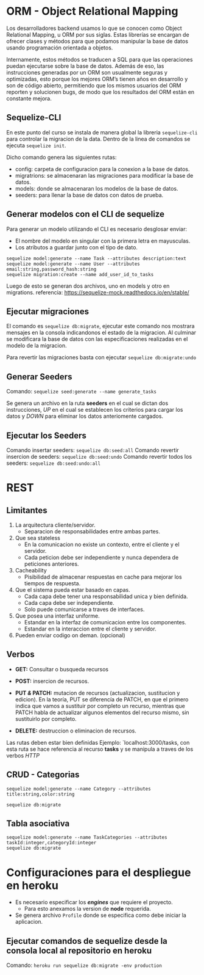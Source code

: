 # ORM - Object Relational Mapping
Los desarrolladores backend usamos lo que se conocen como Object Relational Mapping, u ORM por sus siglas. Estas librerías se encargan de ofrecer clases y métodos para que podamos manipular la base de datos usando programación orientada a objetos.

Internamente, estos métodos se traducen a SQL para que las operaciones puedan ejecutarse sobre la base de datos. Además de eso, las instrucciones generadas por un ORM son usualmente seguras y optimizadas, esto porque los mejores ORM’s tienen años en desarrollo y son de código abierto, permitiendo que los mismos usuarios del ORM reporten y solucionen bugs, de modo que los resultados del ORM están en constante mejora.

## Sequelize-CLI
En este punto del curso se instala de manera global la libreria `sequelize-cli` para controlar la migracion de la data. Dentro de la linea de comandos se ejecuta `sequelize init`.

Dicho comando genera las siguientes rutas:
+ config: carpeta de configuracion para la conexion a la base de datos.
+ migratrions: se almacenaran las migraciones para modificar la base de datos.
+ models: donde se almacenaran los modelos de la base de datos.
+ seeders: para llenar la base de datos con datos de prueba.

## Generar modelos con el CLI de sequelize
Para generar un modelo utilizando el CLI es necesario desglosar enviar:
+ El nombre del modelo en singular con la primera letra en mayusculas.
+ Los atributos a guardar junto con el tipo de dato.

``` 
sequelize model:generate --name Task --attributes description:text
sequelize model:generate --name User --attributes email:string,password_hash:string
sequelize migration:create --name add_user_id_to_tasks
```
Luego de esto se generan dos archivos, uno en models y otro en migrations.
referencia: https://sequelize-mock.readthedocs.io/en/stable/

## Ejecutar migraciones
El comando es `sequelize db:migrate`, ejecutar este comando nos mostrara mensajes en la consola indicandonos el estado de la migracion. Al culminar se modificara la base de datos con las especificaciones realizadas en el modelo de la migracion.

Para revertir las migraciones basta con ejecutar `sequelize db:migrate:undo`

## Generar Seeders
Comando: `sequelize seed:generate --name generate_tasks`

Se genera un archivo en la ruta **seeders** en el cual se dictan dos instrucciones, _UP_ en el cual se establecen los criterios para cargar los datos y _DOWN_ para eliminar los datos anteriomente cargados.

## Ejecutar los Seeders
Comando insertar seeders: `sequelize db:seed:all`
Comando revertir insercion de seeders: `sequelize db:seed:undo`
Comando revertir todos los seeders: `sequelize db:seed:undo:all`

# REST
## Limitantes
1. La arquitectura cliente/servidor.
    + Separacion de responsabilidades entre ambas partes.
2. Que sea stateless
    + En la comunicacion no existe un contexto, entre el cliente y el servidor.
    + Cada peticion debe ser independiente y nunca dependera de peticiones anteriores.
4. Cacheability
    + Pisibilidad de almacenar respuestas en cache para mejorar los tiempos de respuesta.
5. Que el sistema pueda estar basado en capas.
    + Cada capa debe tener una responsabilidad unica y bien definida.
    + Cada capa debe ser independiente.
    + Solo puede comunicarse a traves de interfaces.
6. Que posea una interfaz uniforme.
    + Estandar en la interfaz de comunicacion entre los componentes.
    + Estandar en la interaccion entre el cliente y servidor.
7. Pueden enviar codigo on deman. (opcional)

## Verbos
+ **GET:** Consultar o busqueda recursos
+ **POST:** insercion de recursos.
+ **PUT _&_ PATCH:** mutacion de recursos (actualizacion, sustitucion y edicion).
    En la teoría, PUT se diferencía de PATCH, en que el primero indica que vamos a sustituir por completo un recurso, mientras que PATCH habla de actualizar algunos elementos del recurso mismo, sin sustituirlo por completo.

+ **DELETE:** destruccion o eliminacion de recursos.

Las rutas deben estar bien definidas
Ejemplo: `localhost:3000/tasks, con esta ruta se hace referencia al recurso **tasks** y se manipula a traves de los verbos _HTTP_

## CRUD - Categorias
```
sequelize model:generate --name Category --attributes title:string,color:string

sequelize db:migrate
```

## Tabla asociativa
```
sequelize model:generate --name TaskCategories --attributes taskId:integer,categoryId:integer
sequelize db:migrate
```

# Configuraciones para el despliegue en heroku
+ Es necesario especificar los **_engines_** que requiere el proyecto.
    - Para esto anexamos la version de **node** requerida.
+ Se genera archivo `Profile` donde se especifica como debe iniciar la aplicacion.

## Ejecutar comandos de sequelize desde la consola local al repositorio en heroku
Comando: `heroku run sequelize db:migrate -env production`